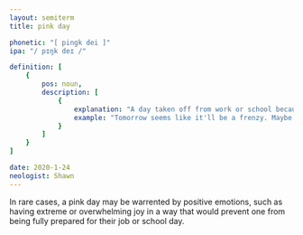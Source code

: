 ```yaml
---
layout: semiterm
title: pink day

phonetic: "[ pingk dei ]"
ipa: "/ pɪŋk deɪ /"

definition: [
	{
		pos: noun,
		description: [
			{
				explanation: "A day taken off from work or school because of mental health. Can be prompted by a pyschiatric requisite (such as a doctor's visit or therapy appointment), or by one's own personal desires/demands.",
				example: "Tomorrow seems like it'll be a frenzy. Maybe I'll take a pink day from work."
			}
		]
	}
]

date: 2020-1-24
neologist: Shawn
---
```


In rare cases, a pink day may be warrented by positive emotions, such as having extreme or overwhelming joy in a way that would prevent one from being fully prepared for their job or school day.